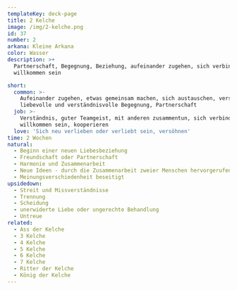 ```yaml
---
templateKey: deck-page
title: 2 Kelche
image: /img/2-kelche.png
id: 37
number: 2
arkana: Kleine Arkana
color: Wasser
description: >+
  Partnerschaft, Begegnung, Beziehung, aufeinander zugehen, sich verbinden,
  willkommen sein

short:
  common: >-
    Aufeinander zugehen, etwas gemeinsam machen, sich austauschen, versöhnen,
    liebevolle und verständnisvolle Begegnung, Partnerschaft
  job: >-
    Verständnis, guter Teamgeist, mit anderen zusammentun, sich verbinden,
    willkommen sein, kooperieren
  love: 'Sich neu verlieben oder verliebt sein, versöhnen'
time: 2 Wochen
natural:
  - Beginn einer neuen Liebesbeziehung
  - Freundschaft oder Partnerschaft
  - Harmonie und Zusammenarbeit
  - Neue Ideen - durch die Zusammenarbeit zweier Menschen hervorgerufen
  - Meinungsverschiedenheit beseitigt
upsidedown:
  - Streit und Missverständnisse
  - Trennung
  - Scheidung
  - unerwiderte Liebe oder ungerechte Behandlung
  - Untreue
related:
  - Ass der Kelche
  - 3 Kelche
  - 4 Kelche
  - 5 Kelche
  - 6 Kelche
  - 7 Kelche
  - Ritter der Kelche
  - König der Kelche
---
```



